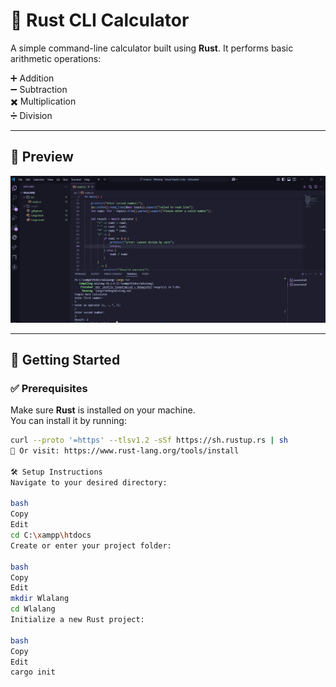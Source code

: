 # 🧮 Rust CLI Calculator

A simple command-line calculator built using **Rust**. It performs basic arithmetic operations:

➕ Addition  
➖ Subtraction  
✖️ Multiplication  
➗ Division  

---
## 📸 Preview

![Form Preview](image.png)

---

## 🚀 Getting Started

### ✅ Prerequisites

Make sure **Rust** is installed on your machine.  
You can install it by running:

```bash
curl --proto '=https' --tlsv1.2 -sSf https://sh.rustup.rs | sh
🔗 Or visit: https://www.rust-lang.org/tools/install

🛠️ Setup Instructions
Navigate to your desired directory:

bash
Copy
Edit
cd C:\xampp\htdocs
Create or enter your project folder:

bash
Copy
Edit
mkdir Wlalang
cd Wlalang
Initialize a new Rust project:

bash
Copy
Edit
cargo init

